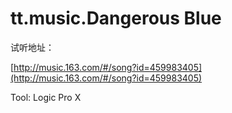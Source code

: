
# tt.music.Dangerous Blue

试听地址：

[http://music.163.com/#/song?id=459983405](http://music.163.com/#/song?id=459983405)

Tool: Logic Pro X
